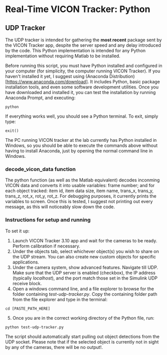 # Real-Time VICON Tracker: Python

## UDP Tracker
The UDP tracker is intended for gathering the **most recent** package sent by the VICON Tracker app, despite the server speed and any delay introduced by the code. This Python implementation is intended for any Python implementation without requiring Matlab to be installed.

Before running this script, you must have Python installed and configured in your computer (for simplicity, the computer running VICON Tracker). If you haven't installed it yet, I suggest using (Anaconda Distribution)[https://www.anaconda.com/download]. It includes Python, basic package installation tools, and even some software development utilities. Once you have downloaded and installed it, you can test the installation by running Anaconda Prompt, and executing:

```
python

```

If everything works well, you should see a Python terminal. To exit, simply type:

```
exit()
```

The PC running VICON tracker at the lab currently has Python installed in Windows, so you should be able to execute the commands above without having to install Anaconda, just by opening the normal command line in Windows.


### decode_vicon_data function
The python function (as well as the Matlab equivalent) decodes inconming VICON data and converts it into usable variables: frame number; and for each object tracked: item id, item data size, item name, trans_x, trans_y, trans_z, rot_x, rot_y, rot_z. For debugging purposes, it currently prints the variables to screen. Once this is tested, I suggest not printing out every message, as this will noticeably slow down the code.

### Instructions for setup and running

To set it up:

1. Launch VICON Tracker 3.10 app and wait for the cameras to be ready. Perform calibration if necessary.
2. Under the objects tab, select whichever object(s) you wish to share on the UDP stream. You can also create new custom objects for specific applications. 
3. Under the camera system, show advanced features. Navigate till UDP. Make sure that the UDP server is enabled (checkbox), the IP address (typically *localhost*), and the port match those set in the Simulink UDP receive block.
4. Open a windows command line, and a file explorer to browse for the folder containing *test-udp-tracker.py*. Copy the containing folder path from the file explorer and type in the terminal:

```
cd [PASTE_PATH_HERE]
```

5. Once you are in the correct working directory of the Python file, run:

```
python test-udp-tracker.py
```

The script should automatically start pulling out object detections from the UDP socket. Please note that if the selected object is currently not in sight by any of the cameras, there will be no output!.